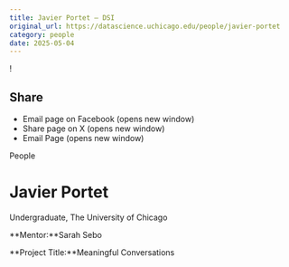 ```yaml
---
title: Javier Portet – DSI
original_url: https://datascience.uchicago.edu/people/javier-portet
category: people
date: 2025-05-04
---
```


<!-- Table-like structure detected -->

!

## Share

* Email page on Facebook (opens new window)
* Share page on X (opens new window)
* Email Page (opens new window)

<!-- Table-like structure detected -->

People

# Javier Portet

Undergraduate, The University of Chicago

**Mentor:**Sarah Sebo

**Project Title:**Meaningful Conversations